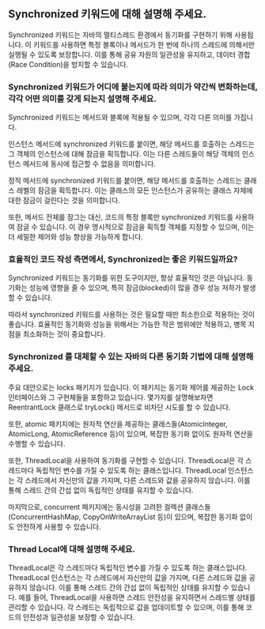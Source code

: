 ## Synchronized 키워드에 대해 설명해 주세요.

Synchronized 키워드는 자바의 멀티스레드 환경에서 동기화를 구현하기 위해 사용됩니다. 이 키워드를 사용하면 특정 블록이나 메서드가 한 번에 하나의 스레드에 의해서만 실행될 수 있도록 보장합니다. 이를 통해 공유 자원의 일관성을 유지하고, 데이터 경합(Race Condition)을 방지할 수 있습니다.

### Synchronized 키워드가 어디에 붙는지에 따라 의미가 약간씩 변화하는데, 각각 어떤 의미를 갖게 되는지 설명해 주세요.

Synchronized 키워드는 메서드와 블록에 적용될 수 있으며, 각각 다른 의미를 가집니다. 

인스턴스 메서드에 synchronized 키워드를 붙이면, 해당 메서드를 호출하는 스레드는 그 객체의 인스턴스에 대해 잠금을 획득합니다. 이는 다른 스레드들이 해당 객체의 인스턴스 메서드에 동시에 접근할 수 없음을 의미합니다.

정적 메서드에 synchronized 키워드를 붙이면, 해당 메서드를 호출하는 스레드는 클래스 레벨의 잠금을 획득합니다. 이는 클래스의 모든 인스턴스가 공유하는 클래스 자체에 대한 잠금이 걸린다는 것을 의미합니다. 

또한, 메서드 전체를 잠그는 대신, 코드의 특정 블록만 synchronized 키워드를 사용하여 잠글 수 있습니다. 이 경우 명시적으로 잠금을 획득할 객체를 지정할 수 있으며, 이는 더 세밀한 제어와 성능 향상을 가능하게 합니다.

### 효율적인 코드 작성 측면에서, Synchronized는 좋은 키워드일까요?

Synchronized 키워드는 동기화를 위한 도구이지만, 항상 효율적인 것은 아닙니다. 동기화는 성능에 영향을 줄 수 있으며, 특히 잠금(blocked)이 많을 경우 성능 저하가 발생할 수 있습니다. 

따라서 synchronized 키워드를 사용하는 것은 필요할 때만 최소한으로 적용하는 것이 좋습니다. 효율적인 동기화와 성능을 위해서는 가능한 작은 범위에만 적용하고, 병목 지점을 최소화하는 것이 중요합니다.

### Synchronized 를 대체할 수 있는 자바의 다른 동기화 기법에 대해 설명해 주세요.
 
주요 대안으로는 locks 패키지가 있습니다. 이 패키지는 동기화 제어를 제공하는 Lock 인터페이스와 그 구현체들을 포함하고 있습니다. 몇가지를 설명해보자면 ReentrantLock 클래스로 tryLock() 메서드로 비차단 시도를 할 수 있습니다. 

또한, atomic 패키지에는 원자적 연산을 제공하는 클래스들(AtomicInteger, AtomicLong, AtomicReference 등)이 있으며, 복잡한 동기화 없이도 원자적 연산을 수행할 수 있습니다. 

또한, ThreadLocal을 사용하여 동기화를 구현할 수 있습니다. ThreadLocal은 각 스레드마다 독립적인 변수를 가질 수 있도록 하는 클래스입니다. ThreadLocal 인스턴스는 각 스레드에서 자신만의 값을 가지며, 다른 스레드와 값을 공유하지 않습니다. 이를 통해 스레드 간의 간섭 없이 독립적인 상태를 유지할 수 있습니다.

마지막으로, concurrent 패키지에는 동시성을 고려한 컬렉션 클래스들(ConcurrentHashMap, CopyOnWriteArrayList 등)이 있으며, 복잡한 동기화 없이도 안전하게 사용할 수 있습니다.

### Thread Local에 대해 설명해 주세요.

ThreadLocal은 각 스레드마다 독립적인 변수를 가질 수 있도록 하는 클래스입니다. ThreadLocal 인스턴스는 각 스레드에서 자신만의 값을 가지며, 다른 스레드와 값을 공유하지 않습니다. 이를 통해 스레드 간의 간섭 없이 독립적인 상태를 유지할 수 있습니다. 예를 들어, ThreadLocal을 사용하면 스레드 안전성을 유지하면서 스레드별 상태를 관리할 수 있습니다. 각 스레드는 독립적으로 값을 업데이트할 수 있으며, 이를 통해 코드의 안전성과 일관성을 보장할 수 있습니다.
